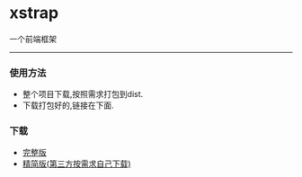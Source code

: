 # xstrap
一个前端框架
___

### 使用方法

- 整个项目下载,按照需求打包到dist.
- 下载打包好的,链接在下面.

### 下载

- [完整版](./dist)
- [精简版(第三方按需求自己下载)](./dist)



